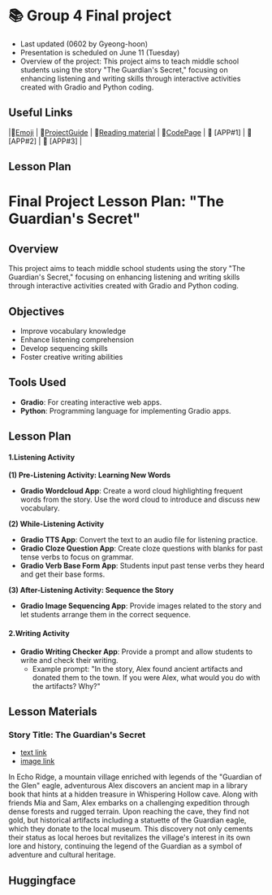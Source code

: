 # 📚 Group 4 Final project 
+ Last updated (0602 by Gyeong-hoon)
+ Presentation is scheduled on June 11 (Tuesday)
+ Overview of the project: This project aims to teach middle school students using the story "The Guardian's Secret," focusing on enhancing listening and writing skills through interactive activities created with Gradio and Python coding.

## Useful Links
|💠[Emoji](https://gist.github.com/rxaviers/7360908) | 💠[ProjectGuide](https://github.com/MK316/Spring2024/blob/main/DLTESOL/project/README.md) | 💠[Reading material](https://raw.githubusercontent.com/MK316/Spring2024/main/DLTESOL/project/story02.txt) | 💠[CodePage](https://github.com/ShieldEdu/G4-finalproject/blob/main/FPG04.ipynb) | 💠 [APP#1] | 💠 [APP#2] | 💠 [APP#3] |

## Lesson Plan

# Final Project Lesson Plan: "The Guardian's Secret"

## Overview
This project aims to teach middle school students using the story "The Guardian's Secret," focusing on enhancing listening and writing skills through interactive activities created with Gradio and Python coding.

## Objectives
- Improve vocabulary knowledge
- Enhance listening comprehension
- Develop sequencing skills
- Foster creative writing abilities

## Tools Used
- **Gradio**: For creating interactive web apps.
- **Python**: Programming language for implementing Gradio apps.

## Lesson Plan

#### 1.Listening Activity

**(1) Pre-Listening Activity: Learning New Words**
- **Gradio Wordcloud App**: Create a word cloud highlighting frequent words from the story. Use the word cloud to introduce and discuss new vocabulary.

**(2) While-Listening Activity**
- **Gradio TTS App**: Convert the text to an audio file for listening practice.
- **Gradio Cloze Question App**: Create cloze questions with blanks for past tense verbs to focus on grammar.
- **Gradio Verb Base Form App**: Students input past tense verbs they heard and get their base forms.

**(3) After-Listening Activity: Sequence the Story**
- **Gradio Image Sequencing App**: Provide images related to the story and let students arrange them in the correct sequence.

#### 2.Writing Activity

- **Gradio Writing Checker App**: Provide a prompt and allow students to write and check their writing. 
  - Example prompt: "In the story, Alex found ancient artifacts and donated them to the town. If you were Alex, what would you do with the artifacts? Why?"

## Lesson Materials

### Story Title: The Guardian's Secret 
+ [text link](https://raw.githubusercontent.com/MK316/Spring2024/main/DLTESOL/project/story02.txt)
+ [image link](https://github.com/MK316/Spring2024/blob/main/DLTESOL/project/Story02.png)

**<Synopsis>**
In Echo Ridge, a mountain village enriched with legends of the "Guardian of the Glen" eagle, adventurous Alex discovers an ancient map in a library book that hints at a hidden treasure in Whispering Hollow cave. Along with friends Mia and Sam, Alex embarks on a challenging expedition through dense forests and rugged terrain. Upon reaching the cave, they find not gold, but historical artifacts including a statuette of the Guardian eagle, which they donate to the local museum. This discovery not only cements their status as local heroes but revitalizes the village's interest in its own lore and history, continuing the legend of the Guardian as a symbol of adventure and cultural heritage.


## Huggingface

